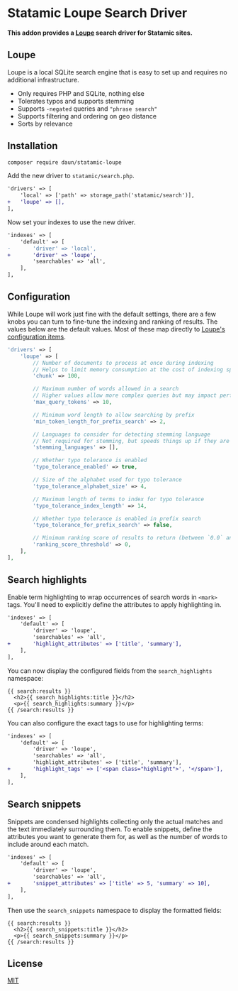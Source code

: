 # Statamic Loupe Search Driver

**This addon provides a [Loupe](https://github.com/loupe-php/loupe) search driver for Statamic sites.**

## Loupe

Loupe is a local SQLite search engine that is easy to set up and requires no additional
infrastructure.

- Only requires PHP and SQLite, nothing else
- Tolerates typos and supports stemming
- Supports `-negated` queries and `"phrase search"`
- Supports filtering and ordering on geo distance
- Sorts by relevance

## Installation

```sh
composer require daun/statamic-loupe
```

Add the new driver to `statamic/search.php`.

```diff
'drivers' => [
    'local' => ['path' => storage_path('statamic/search')],
+   'loupe' => [],
],
```

Now set your indexes to use the new driver.

```diff
'indexes' => [
    'default' => [
-       'driver' => 'local',
+       'driver' => 'loupe',
        'searchables' => 'all',
    ],
],
```

## Configuration

While Loupe will work just fine with the default settings, there are a few knobs
you can turn to fine-tune the indexing and ranking of results.
The values below are the default values. Most of these map directly to [Loupe's
configuration items](https://github.com/loupe-php/loupe/blob/main/docs/configuration.md).

```php
'drivers' => [
    'loupe' => [
        // Number of documents to process at once during indexing
        // Helps to limit memory consumption at the cost of indexing speed
        'chunk' => 100,

        // Maximum number of words allowed in a search
        // Higher values allow more complex queries but may impact performance
        'max_query_tokens' => 10,

        // Minimum word length to allow searching by prefix
        'min_token_length_for_prefix_search' => 2,

        // Languages to consider for detecting stemming language
        // Not required for stemming, but speeds things up if they are known
        'stemming_languages' => [],

        // Whether typo tolerance is enabled
        'typo_tolerance_enabled' => true,

        // Size of the alphabet used for typo tolerance
        'typo_tolerance_alphabet_size' => 4,

        // Maximum length of terms to index for typo tolerance
        'typo_tolerance_index_length' => 14,

        // Whether typo tolerance is enabled in prefix search
        'typo_tolerance_for_prefix_search' => false,

        // Minimum ranking score of results to return (between `0.0` and `1.0`)
        'ranking_score_threshold' => 0,
    ],
],
```

## Search highlights

Enable term highlighting to wrap occurrences of search words in `<mark>` tags. You'll need to
explicitly define the attributes to apply highlighting in.

```diff
'indexes' => [
    'default' => [
        'driver' => 'loupe',
        'searchables' => 'all',
+       'highlight_attributes' => ['title', 'summary'],
    ],
],
```

You can now display the configured fields from the `search_highlights` namespace:

```antlers
{{ search:results }}
  <h2>{{ search_highlights:title }}</h2>
  <p>{{ search_highlights:summary }}</p>
{{ /search:results }}
```

You can also configure the exact tags to use for highlighting terms:

```diff
'indexes' => [
    'default' => [
        'driver' => 'loupe',
        'searchables' => 'all',
        'highlight_attributes' => ['title', 'summary'],
+       'highlight_tags' => ['<span class="highlight">', '</span>'],
    ],
],
```

## Search snippets

Snippets are condensed highlights collecting only the actual matches and the text immediately
surrounding them. To enable snippets, define the attributes you want to generate them for, as well
as the number of words to include around each match.

```diff
'indexes' => [
    'default' => [
        'driver' => 'loupe',
        'searchables' => 'all',
+       'snippet_attributes' => ['title' => 5, 'summary' => 10],
    ],
],
```

Then use the `search_snippets` namespace to display the formatted fields:

```antlers
{{ search:results }}
  <h2>{{ search_snippets:title }}</h2>
  <p>{{ search_snippets:summary }}</p>
{{ /search:results }}
```

## License

[MIT](https://opensource.org/licenses/MIT)
